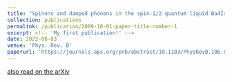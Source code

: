 ```yaml
---
title: "Spinons and damped phonons in the spin-1/2 quantum liquid Ba4Ir3O10 observed by Raman scattering"
collection: publications
permalink: /publication/2009-10-01-paper-title-number-1
excerpt: <!-- 'My first publication!' -->
date: 2022-08-03
venue: 'Phys. Rev. B'
paperurl: 'https://journals.aps.org/prb/abstract/10.1103/PhysRevB.106.075108'
---
```


[also read on the arXiv](https://arxiv.org/pdf/2110.15916.pdf)
